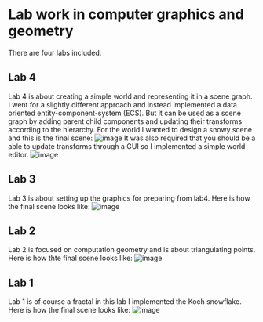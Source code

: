 # Lab work in computer graphics and geometry
There are four labs included.

## Lab 4
Lab 4 is about creating a simple world and representing it in a scene graph. I went for a slightly different approach and instead implemented a data oriented entity-component-system (ECS). But it can be used as a scene graph by adding parent child components and updating their transforms according to the hierarchy. For the world I wanted to design a snowy scene and this is the final scene:
![image](https://github.com/Aleman778/D7045E-Lab/blob/main/demo/lab4.PNG)
It was also required that you should be a able to update transforms through a GUI so I implemented a simple world editor.
![image](https://github.com/Aleman778/D7045E-Lab/blob/main/demo/lab4-editor.PNG)

## Lab 3
Lab 3 is about setting up the graphics for preparing from lab4. Here is how the final scene looks like:
![image](https://github.com/Aleman778/D7045E-Lab/blob/main/demo/lab3.PNG)

## Lab 2
Lab 2 is focused on computation geometry and is about triangulating points. Here is how thte final scene looks like:
![image](https://github.com/Aleman778/D7045E-Lab/blob/main/demo/lab2.PNG)

## Lab 1
Lab 1 is of course a fractal in this lab I implemented the Koch snowflake. Here is how the final scene looks like:
![image](https://github.com/Aleman778/D7045E-Lab/blob/main/demo/lab1.PNG)
